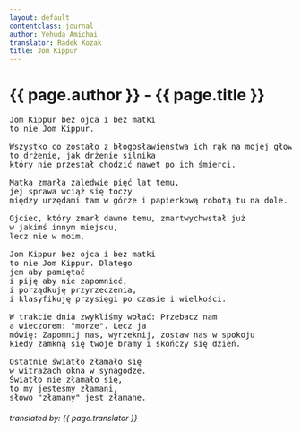 ```yaml
---
layout: default
contentclass: journal
author: Yehuda Amichai
translator: Radek Kozak
title: Jom Kippur
---
```


<h1 class="poem-title">{{ page.author }} - {{ page.title }}</h1>

<pre class="poem">
Jom Kippur bez ojca i bez matki
to nie Jom Kippur.

Wszystko co zostało z błogosławieństwa ich rąk na mojej głowie
to drżenie, jak drżenie silnika
który nie przestał chodzić nawet po ich śmierci.

Matka zmarła zaledwie pięć lat temu,
jej sprawa wciąż się toczy
między urzędami tam w górze i papierkową robotą tu na dole.

Ojciec, który zmarł dawno temu, zmartwychwstał już
w jakimś innym miejscu,
lecz nie w moim.

Jom Kippur bez ojca i bez matki
to nie Jom Kippur. Dlatego
jem aby pamiętać
i piję aby nie zapomnieć,
i porządkuję przyrzeczenia,
i klasyfikuję przysięgi po czasie i wielkości.

W trakcie dnia zwykliśmy wołać: <span class="italic">Przebacz nam</span>
a wieczorem: <span class="italic"><span class="italic">"morze"</span></span>. Lecz ja
mówię: Zapomnij nas, wyrzeknij, zostaw nas w spokoju
kiedy zamkną się twoje bramy i skończy się dzień.

Ostatnie światło złamało się
w witrażach okna w synagodze.
Światło nie złamało się,
to my jesteśmy złamani,
słowo "złamany" jest złamane.
</pre>
<h6 class="poem">translated by: {{ page.translator }}</h6>
